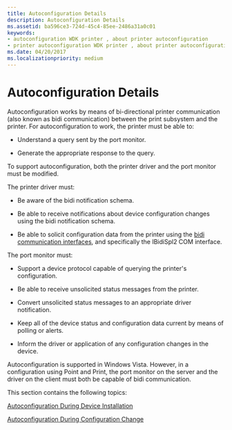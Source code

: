 ```yaml
---
title: Autoconfiguration Details
description: Autoconfiguration Details
ms.assetid: ba596ce3-724d-45c4-85ee-2486a31a0c01
keywords:
- autoconfiguration WDK printer , about printer autoconfiguration
- printer autoconfiguration WDK printer , about printer autoconfiguration
ms.date: 04/20/2017
ms.localizationpriority: medium
---
```


# Autoconfiguration Details


Autoconfiguration works by means of bi-directional printer communication (also known as bidi communication) between the print subsystem and the printer. For autoconfiguration to work, the printer must be able to:

-   Understand a query sent by the port monitor.

-   Generate the appropriate response to the query.

To support autoconfiguration, both the printer driver and the port monitor must be modified.

The printer driver must:

-   Be aware of the bidi notification schema.

-   Be able to receive notifications about device configuration changes using the bidi notification schema.

-   Be able to solicit configuration data from the printer using the [bidi communication interfaces](https://msdn.microsoft.com/library/windows/hardware/ff545163), and specifically the IBidiSpl2 COM interface.

The port monitor must:

-   Support a device protocol capable of querying the printer's configuration.

-   Be able to receive unsolicited status messages from the printer.

-   Convert unsolicited status messages to an appropriate driver notification.

-   Keep all of the device status and configuration data current by means of polling or alerts.

-   Inform the driver or application of any configuration changes in the device.

Autoconfiguration is supported in Windows Vista. However, in a configuration using Point and Print, the port monitor on the server and the driver on the client must both be capable of bidi communication.

This section contains the following topics:

[Autoconfiguration During Device Installation](autoconfiguration-during-device-installation.md)

[Autoconfiguration During Configuration Change](autoconfiguration-during-configuration-change.md)

 

 




